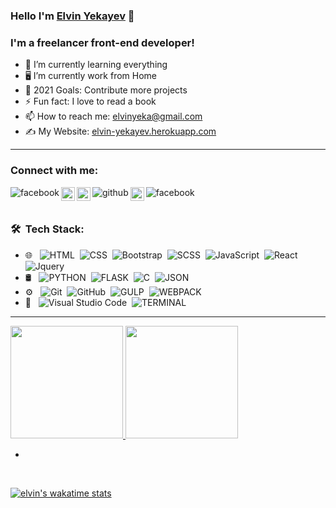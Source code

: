 ### Hello I'm [Elvin Yekayev](https://elvin-yekayev.herokuapp.com/) 👋

### I'm a  freelancer front-end developer!

- 🌱 I’m currently learning everything
- 🖥️ I’m currently work from Home
- 🥅 2021 Goals: Contribute more projects
- ⚡ Fun fact: I love to read a book
- 📫 How to reach me: elvinyeka@gmail.com
- ✍️ My Website: [elvin-yekayev.herokuapp.com](https://elvin-yekayev.herokuapp.com/)

---

### Connect with me:

<!-- [<img align="left" alt="elvin-yekayev.herokuapp.com" width="22px"  src="img/Letter-E.png" />](https://elvin-yekayev.herokuapp.com/) -->

[<img align="left" alt="facebook" src="https://img.shields.io/badge/-Facebook-%2305122A?style=sosial&logo=Facebook" />](https://www.facebook.com/profile.php?id=100009894554730)
[<img align="left" alt="linkedin" height="22px" src="https://img.shields.io/badge/-LinkedIn-%2305122A?style=sosial&logo=Linkedin" />](https://www.linkedin.com/in/elvin-yekayev-772870168/) 
[<img align="left" alt="medium" height="22px" src="https://img.shields.io/badge/-Medium-%2305122A?style=sosial&logo=Medium" />](https://elvinyeka.medium.com/)
[<img align="left" alt="github"  src="https://img.shields.io/badge/-GitHub-%2305122A?style=sosial&logo=GitHub" />](https://github.com/elvinyeka)
[<img align="left" alt="codepen"  height="22px" src="https://img.shields.io/badge/-CodePen-%2305122A?style=sosial&logo=CodePen" />](https://codepen.io/ElvinYeka)
[<img align="left" alt="facebook" src="https://img.shields.io/badge/PortfolioWebSite-elvin--yekayev.herokuapp.com-%2305122A?style=sosial&logo=Google%20Chrome" />](https://elvin-yekayev.herokuapp.com/)

<br />
<br />

### 🛠 &nbsp;Tech Stack:

- 🌐 &nbsp;
![HTML](https://img.shields.io/badge/-HTML-05122A?style=for-the-badge&logo=HTML5)&nbsp;
![CSS](https://img.shields.io/badge/-CSS-05122A?style=for-the-badge&logo=CSS3)&nbsp;
![Bootstrap](https://img.shields.io/badge/-Bootstrap-05122A?style=for-the-badge&logo=bootstrap&logoColor=563D7C)&nbsp;
![SCSS](https://img.shields.io/badge/-SCSS-05122A?style=for-the-badge&logo=SASS)&nbsp;
![JavaScript](https://img.shields.io/badge/-JavaScript-05122A?style=for-the-badge&logo=javascript)&nbsp;
![React](https://img.shields.io/badge/-React-05122A?style=for-the-badge&logo=react)&nbsp;
![Jquery](https://img.shields.io/badge/-Jquery-05122A?style=for-the-badge&logo=jquery)&nbsp;
- 🛢 &nbsp;
![PYTHON](https://img.shields.io/badge/-python-%2305122A?style=for-the-badge&logo=python)&nbsp;
![FLASK](https://img.shields.io/badge/-flask-%2305122A?style=for-the-badge&logo=flask)&nbsp;
![C](https://img.shields.io/badge/-C--language-%2305122A?style=for-the-badge&logo=C)&nbsp;
![JSON](https://img.shields.io/badge/-json-05122A?style=for-the-badge&logo=JSON)&nbsp;
- ⚙️ &nbsp;
![Git](https://img.shields.io/badge/-Git-05122A?style=for-the-badge&logo=git)&nbsp;
![GitHub](https://img.shields.io/badge/-GitHub-05122A?style=for-the-badge&logo=github)&nbsp;
![GULP](https://img.shields.io/badge/-gulp-05122A?style=for-the-badge&logo=Gulp)&nbsp;
![WEBPACK](https://img.shields.io/badge/-webpack-05122A?style=for-the-badge&logo=WEBPACK)&nbsp;
- 🔧 &nbsp;
![Visual Studio Code](https://img.shields.io/badge/-Visual%20Studio%20Code-05122A?style=for-the-badge&logo=visual-studio-code&logoColor=007ACC)&nbsp;
![TERMINAL](https://img.shields.io/badge/-teminal-%2305122A?style=for-the-badge&logo=Windows%20Terminal)&nbsp;

---
<a href="https://github.com/elvinyeka">
  <img height="180em" src="https://github-readme-stats.vercel.app/api?username=elvinyeka&zsh-theme&show_icons=true&theme=vue-dark" />
  <img height="180em" src="https://github-readme-stats.vercel.app/api/top-langs/?username=elvinyeka&zsh-theme&layout=compact&langs_count=10&theme=vue-dark" />
</a>

- 



<br />

[![elvin's wakatime stats](https://github-readme-stats.vercel.app/api/wakatime?username=ElvinYeka)](https://github.com/elvinyeka/elvinyeka)






